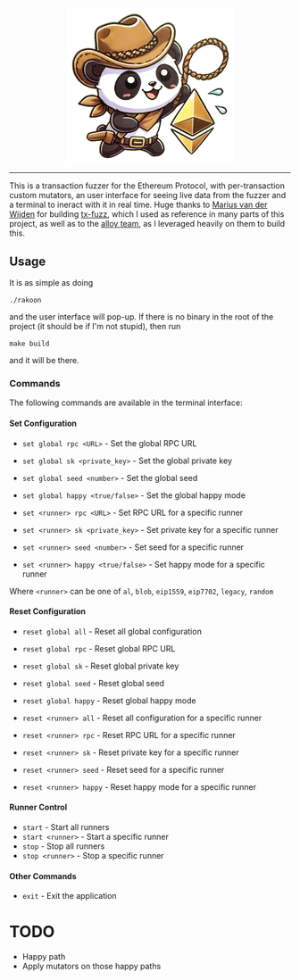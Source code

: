 <div align="center">
  <img src="./imgs/image.png" alt="rakoon" width="300">
</div>

- - - 

This is a transaction fuzzer for the Ethereum Protocol, with per-transaction custom mutators, an user interface for seeing live data from the fuzzer and a terminal to ineract with it in real time. Huge thanks to [Marius van der Wijden](https://github.com/MariusVanDerWijden) for building [tx-fuzz](https://github.com/MariusVanDerWijden/tx-fuzz), which I used as reference in many parts of this project, as well as to the [alloy team](https://github.com/alloy-rs), as I leveraged heavily on them to build this.

## Usage

It is as simple as doing

```shell
./rakoon
```

and the user interface will pop-up. If there is no binary in the root of the project (it should be if I'm not stupid), then run

```shell
make build
```

and it will be there.

### Commands

The following commands are available in the terminal interface:

#### Set Configuration
- `set global rpc <URL>` - Set the global RPC URL
- `set global sk <private_key>` - Set the global private key
- `set global seed <number>` - Set the global seed
- `set global happy <true/false>` - Set the global happy mode

- `set <runner> rpc <URL>` - Set RPC URL for a specific runner
- `set <runner> sk <private_key>` - Set private key for a specific runner
- `set <runner> seed <number>` - Set seed for a specific runner
- `set <runner> happy <true/false>` - Set happy mode for a specific runner

Where `<runner>` can be one of `al`, `blob`, `eip1559`, `eip7702`, `legacy`, `random`

#### Reset Configuration
- `reset global all` - Reset all global configuration
- `reset global rpc` - Reset global RPC URL
- `reset global sk` - Reset global private key
- `reset global seed` - Reset global seed
- `reset global happy` - Reset global happy mode

- `reset <runner> all` - Reset all configuration for a specific runner
- `reset <runner> rpc` - Reset RPC URL for a specific runner
- `reset <runner> sk` - Reset private key for a specific runner
- `reset <runner> seed` - Reset seed for a specific runner
- `reset <runner> happy` - Reset happy mode for a specific runner

#### Runner Control
- `start` - Start all runners
- `start <runner>` - Start a specific runner
- `stop` - Stop all runners
- `stop <runner>` - Stop a specific runner

#### Other Commands
- `exit` - Exit the application

# TODO

- Happy path
- Apply mutators on those happy paths
